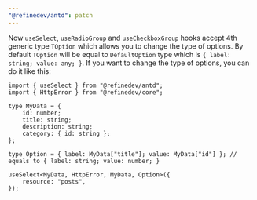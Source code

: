 ```yaml
---
"@refinedev/antd": patch
---
```


Now `useSelect`, `useRadioGroup` and `useCheckboxGroup` hooks accept 4th generic type `TOption` which allows you to change the type of options. By default `TOption` will be equal to `DefaultOption` type which is `{ label: string; value: any; }`. If you want to change the type of options, you can do it like this:

```tsx
import { useSelect } from "@refinedev/antd";
import { HttpError } from "@refinedev/core";

type MyData = {
    id: number;
    title: string;
    description: string;
    category: { id: string };
};

type Option = { label: MyData["title"]; value: MyData["id"] }; // equals to { label: string; value: number; }

useSelect<MyData, HttpError, MyData, Option>({
    resource: "posts",
});
```
